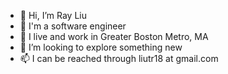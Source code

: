 - 👋 Hi, I’m Ray Liu
- 👀 I'm a software engineer
- 🌱 I live and work in Greater Boston Metro, MA
- 💞️ I’m looking to explore something new 
- 📫 I can be reached through liutr18 at gmail.com

<!---
liutr18/liutr18 is a ✨ special ✨ repository because its `README.md` (this file) appears on your GitHub profile.
You can click the Preview link to take a look at your changes.
--->
